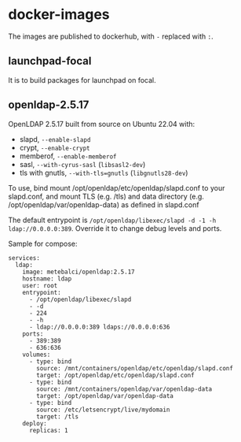 
# docker-images

The images are published to dockerhub, with `-` replaced with `:`.

## launchpad-focal

It is to build packages for launchpad on focal.

## openldap-2.5.17

OpenLDAP 2.5.17 built from source on Ubuntu 22.04 with:

- slapd, `--enable-slapd`
- crypt, `--enable-crypt`
- memberof, `--enable-memberof`
- sasl, `--with-cyrus-sasl` (`libsasl2-dev`)
- tls with gnutls, `--with-tls=gnutls` (`libgnutls28-dev`)

To use, bind mount /opt/openldap/etc/openldap/slapd.conf to your slapd.conf, and mount TLS (e.g. /tls) and data directory (e.g. /opt/openldap/var/openldap-data) as defined in slapd.conf

The default entrypoint is `/opt/openldap/libexec/slapd -d -1 -h ldap://0.0.0.0:389`. Override it to change debug levels and ports.

Sample for compose:

```
services:
  ldap:
    image: metebalci/openldap:2.5.17
    hostname: ldap
    user: root    
    entrypoint:
      - /opt/openldap/libexec/slapd
      - -d
      - 224
      - -h
      - ldap://0.0.0.0:389 ldaps://0.0.0.0:636
    ports:
      - 389:389
      - 636:636
    volumes:
      - type: bind
        source: /mnt/containers/openldap/etc/openldap/slapd.conf
        target: /opt/openldap/etc/openldap/slapd.conf
      - type: bind
        source: /mnt/containers/openldap/var/openldap-data
        target: /opt/openldap/var/openldap-data
      - type: bind
        source: /etc/letsencrypt/live/mydomain
        target: /tls
    deploy:
      replicas: 1
```
